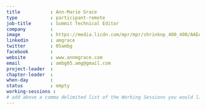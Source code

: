 ```yaml
---
title           : Ann-Marie Grace
type            : participant-remote
job-title       : Summit Technical Editor
company         : 
image           : https://media.licdn.com/mpr/mpr/shrinknp_400_400/AAEAAQAAAAAAAAROAAAAJDE0YTlhMTU1LTM3ZDYtNDIyNi1hYjg3LWFmN2E2ZjkwMDZlMw.jpg
linkedin        : amgrace
twitter         : 05ambg
facebook        : 
website         : www.annmgrace.com
email           : ambg05.amg@gmail.com
project-leader  :
chapter-leader  :
when-day        :
status          : empty
working-sessions : 
# add above a comma delimited list of the Working Sessions you would like to attend (use the session's title)
---
```


<!-- put more details about participant here -->

